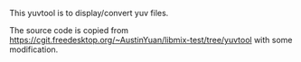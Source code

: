 This yuvtool is to display/convert yuv files.

The source code is copied from https://cgit.freedesktop.org/~AustinYuan/libmix-test/tree/yuvtool with some modification.
